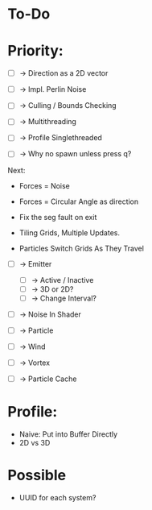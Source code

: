 # To-Do

# Priority:

* [ ] -> Direction as a 2D vector
* [ ] -> Impl. Perlin Noise
* [ ] -> Culling / Bounds Checking
* [ ] -> Multithreading

* [ ] -> Profile Singlethreaded
* [ ] -> Why no spawn unless press q?

Next: 

* Forces = Noise
* Forces = Circular Angle as direction
* Fix the seg fault on exit

* Tiling Grids, Multiple Updates.
* Particles Switch Grids As They Travel

* [ ] -> Emitter
    - [ ] -> Active / Inactive
    - [ ] -> 3D or 2D?
    - [ ] -> Change Interval?
* [ ] -> Noise In Shader

* [ ] -> Particle
* [ ] -> Wind
* [ ] -> Vortex
* [ ] -> Particle Cache

# Profile:

* Naive: Put into Buffer Directly
* 2D vs 3D

# Possible

* UUID for each system?

